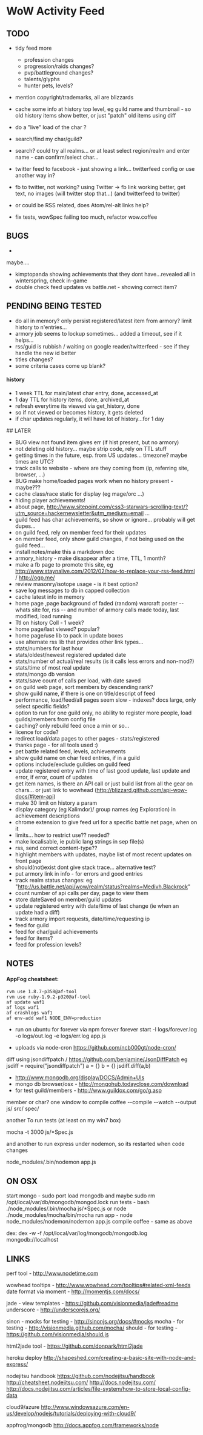# WoW Activity Feed

## TODO

- tidy feed more
  - profession changes
  - progression/raids changes?
  - pvp/battleground changes?
  - talents/glyphs
  - hunter pets, levels?

- mention copyright/trademarks, all are blizzards

- cache some info at history top level, eg guild name and thumbnail - so old history items show better, or just "patch" old items using diff

- do a "live" load of the char ?


- search/find my char/guild?
- search? could try all realms... or at least select region/realm and enter name - can confirm/select char...




- twitter feed to facebook - just showing a link... twitterfeed config or use another way in?
- fb to twitter, not working? using Twitter -> fb link working better, get text, no images (will twitter stop that...) (and twitterfeed to twitter)
- or could be RSS related, does Atom/rel-alt links help?

- fix tests, wowSpec failing too much, refactor wow.coffee


## BUGS
-

maybe....
- kimptopanda showing achievements that they dont have...revealed all in winterspring, check in-game
- double check feed updates vs battle.net - showing correct item?


## PENDING BEING TESTED
- do all in memory?  only persist registered/latest item from armory? limit history to n'entries...
- armory job seems to lockup sometimes... added a timeout, see if it helps...
- rss/guid is rubbish / waiting on google reader/twitterfeed - see if they handle the new id better
- titles changes?
- some criteria cases come up blank?


#### history 
- 1 week TTL for main/latest char entry, done, accessed_at
- 1 day TTL for history items, done, archived_at
- refresh everytime its viewed via get_history, done
- so if not viewed or becomes history, it gets deleted
- if char updates regularly, it will have lot of history...for 1 day



## LATER
- BUG view not found item gives err (if hist present, but no armory)
- not deleting old history... maybe strip code, rely on TTL stuff
- getting times in the future, esp. from US updates... timezone? maybe times are UTC?
- track calls to website - where are they coming from (ip, referring site, browser, ...)
- BUG make home/loaded pages work when no history present - maybe???
- cache class/race static for display (eg mage/orc ...)
- hiding player achievements!
- about page, http://www.sitepoint.com/css3-starwars-scrolling-text/?utm_source=hackernewsletter&utm_medium=email ...
- guild feed has char achievements, so show or ignore... probably will get dupes...
- on guild feed, rely on member feed for their updates
- on member feed, only show guild changes, if not being used on the guild feed...
- install notes/make this a markdown doc
- armory_history - make disappear after a time, TTL, 1 month?
- make a fb page to promote this site, eg http://www.staynalive.com/2012/02/how-to-replace-your-rss-feed.html / http://ogp.me/
- review masonry/isotope usage - is it best option?
- save log messages to db in capped collection
- cache latest info in memory
- home page ,page background of faded (random) warcraft poster
-- whats site for, rss
-- and number of armory calls made today, last modified, load running
- Ttl on history Coll - 1 week?
- home page/last viewed? popular?
- home page/use lib to pack in update boxes
- use alternate rss lib that provides other link types...
- stats/numbers for last hour
- stats/oldest/newest registered updated date
- stats/number of actual/real results (is it calls less errors and non-mod?)
- stats/time of most real update
- stats/mongo db version
- stats/save count of calls per load, with date saved
- on guild web page, sort members by descending rank?
- show guild name, if there is one on title/descript of feed
- performance, load/feed/all pages seem slow  - indexes? docs large, only select specific fields?
- option to run for one guild only, no ability to register more people, load guilds/members from config file
- caching? only rebuild feed once a min or so...
- licence for code?
- redirect load/data pages to other pages - stats/registered
- thanks page - for all tools used :)
- pet battle related feed, levels, achievements
- show guild name on char feed entries, if in a guild
- options include/exclude guildies on guild feed
- update registered entry with time of last good update, last update and error, if error, count of updates
- get item names, is there an API call or just build list from all the gear on chars... or just link to wowhead (http://blizzard.github.com/api-wow-docs/#item-api)
- make 30 limit on history a param
- display category (eg Kalimdor)/ group names (eg Exploration) in achievement descriptions
- chrome extension to give feed url for a specific battle net page, when on it
- limits... how to restrict use?? needed?
- make localisable, ie public lang strings in sep file(s)
- rss, send correct content-type??
- highlight members with updates, maybe list of most recent updates on front page
- should(not)exist dont give stack trace... alternative test?
- put armory link in info - for errors and good entries
- track realm status changes: eg
  "http://us.battle.net/api/wow/realm/status?realms=Medivh,Blackrock"
- count number of api calls per day, page to view them
- store dateSaved on member/guild updates
- update registered entry with date/time of last change (ie when an update had a diff)
- track armory import requests, date/time/requesting ip
- feed for guild
- feed for char/guild achievements
- feed for items?
- feed for profession levels?

## NOTES

#### AppFog cheatsheet:
    rvm use 1.8.7-p358@af-tool
    rvm use ruby-1.9.2-p320@af-tool
    af update waf1
    af logs waf1
    af crashlogs waf1
    af env-add waf1 NODE_ENV=production

- run on ubuntu for forever via npm forever
   forever start -l logs/forever.log -o logs/out.log -e logs/err.log app.js

- uploads via node-cron
  https://github.com/ncb000gt/node-cron/

diff using jsondiffpatch / https://github.com/benjamine/JsonDiffPatch
eg
jsdiff = require("jsondiffpatch")
a = {}
b = {}
jsdiff.diff(a,b)

- http://www.mongodb.org/display/DOCS/Admin+UIs
- mongo db browser/osx - http://mongohub.todayclose.com/download
- for test guild/members - http://www.guildox.com/go/g.asp

member or char?
one window to compile
coffee --compile --watch --output js/ src/ spec/

another To run tests (at least on my win7 box)

mocha -t 3000 js/*Spec.js

and another to run express under nodemon, so its restarted when code changes

node_modules/.bin/nodemon app.js


## ON OSX

start mongo - sudo port load mongodb
and maybe sudo rm /opt/local/var/db/mongodb/mongod.lock
run tests - bash ./node_modules/.bin/mocha js/*Spec.js
or node ./node_modules/mocha/bin/mocha 
run app - 
node node_modules/nodemon/nodemon app.js
compile coffee - same as above

dex:
dex -w -f /opt/local/var/log/mongodb/mongodb.log mongodb://localhost

## LINKS

perf tool - http://www.nodetime.com

wowhead tooltips - http://www.wowhead.com/tooltips#related-xml-feeds
date format via moment - http://momentjs.com/docs/

jade - view templates - https://github.com/visionmedia/jade#readme
underscore - http://underscorejs.org/

sinon - mocks for testing - http://sinonjs.org/docs/#mocks
mocha - for testing - http://visionmedia.github.com/mocha/
should - for testing - https://github.com/visionmedia/should.js

html2jade tool - https://github.com/donpark/html2jade

heroku deploy
http://shapeshed.com/creating-a-basic-site-with-node-and-express/

nodejitsu handbook
https://github.com/nodejitsu/handbook
http://cheatsheet.nodejitsu.com/
http://docs.nodejitsu.com/
http://docs.nodejitsu.com/articles/file-system/how-to-store-local-config-data

cloud9/azure
http://www.windowsazure.com/en-us/develop/nodejs/tutorials/deploying-with-cloud9/

appfrog/mongodb
http://docs.appfog.com/frameworks/node
